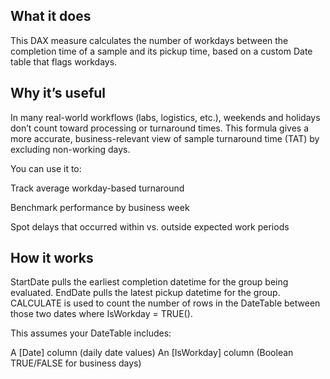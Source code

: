 ## What it does
This DAX measure calculates the number of workdays between the completion time of a sample and its pickup time, based on a custom Date table that flags workdays.

## Why it’s useful
In many real-world workflows (labs, logistics, etc.), weekends and holidays don’t count toward processing or turnaround times. This formula gives a more accurate, business-relevant view of sample turnaround time (TAT) by excluding non-working days.

You can use it to:

Track average workday-based turnaround

Benchmark performance by business week

Spot delays that occurred within vs. outside expected work periods


## How it works

StartDate pulls the earliest completion datetime for the group being evaluated.
EndDate pulls the latest pickup datetime for the group.
CALCULATE is used to count the number of rows in the DateTable between those two dates where IsWorkday = TRUE().

This assumes your DateTable includes:

A [Date] column (daily date values)
An [IsWorkday] column (Boolean TRUE/FALSE for business days)